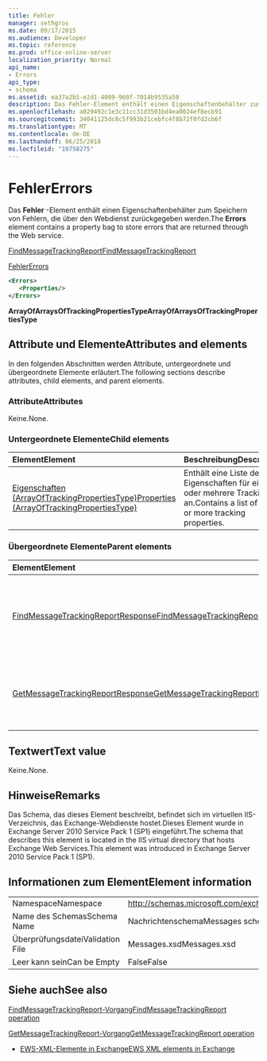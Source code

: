 ```yaml
---
title: Fehler
manager: sethgros
ms.date: 09/17/2015
ms.audience: Developer
ms.topic: reference
ms.prod: office-online-server
localization_priority: Normal
api_name:
- Errors
api_type:
- schema
ms.assetid: ea37a2b5-e2d1-4089-960f-7014b9535a50
description: Das Fehler-Element enthält einen Eigenschaftenbehälter zum Speichern von Fehlern, die über den Webdienst zurückgegeben werden.
ms.openlocfilehash: a029492c1e3c11cc31d3501bd4ea0024ef8ecb91
ms.sourcegitcommit: 34041125dc8c5f993b21cebfc4f8b72f0fd2cb6f
ms.translationtype: MT
ms.contentlocale: de-DE
ms.lasthandoff: 06/25/2018
ms.locfileid: "19758275"
---
```

# <a name="errors"></a><span data-ttu-id="0d1ba-103">Fehler</span><span class="sxs-lookup"><span data-stu-id="0d1ba-103">Errors</span></span>

<span data-ttu-id="0d1ba-104">Das **Fehler** -Element enthält einen Eigenschaftenbehälter zum Speichern von Fehlern, die über den Webdienst zurückgegeben werden.</span><span class="sxs-lookup"><span data-stu-id="0d1ba-104">The **Errors** element contains a property bag to store errors that are returned through the Web service.</span></span> 
  
[<span data-ttu-id="0d1ba-105">FindMessageTrackingReport</span><span class="sxs-lookup"><span data-stu-id="0d1ba-105">FindMessageTrackingReport</span></span>](findmessagetrackingreport.md)
  
[<span data-ttu-id="0d1ba-106">Fehler</span><span class="sxs-lookup"><span data-stu-id="0d1ba-106">Errors</span></span>](errors-ex15websvcsotherref.md)
  
```xml
<Errors>
   <Properties/>
</Errors>
```

 <span data-ttu-id="0d1ba-107">**ArrayOfArraysOfTrackingPropertiesType**</span><span class="sxs-lookup"><span data-stu-id="0d1ba-107">**ArrayOfArraysOfTrackingPropertiesType**</span></span>
## <a name="attributes-and-elements"></a><span data-ttu-id="0d1ba-108">Attribute und Elemente</span><span class="sxs-lookup"><span data-stu-id="0d1ba-108">Attributes and elements</span></span>

<span data-ttu-id="0d1ba-109">In den folgenden Abschnitten werden Attribute, untergeordnete und übergeordnete Elemente erläutert.</span><span class="sxs-lookup"><span data-stu-id="0d1ba-109">The following sections describe attributes, child elements, and parent elements.</span></span>
  
### <a name="attributes"></a><span data-ttu-id="0d1ba-110">Attribute</span><span class="sxs-lookup"><span data-stu-id="0d1ba-110">Attributes</span></span>

<span data-ttu-id="0d1ba-111">Keine.</span><span class="sxs-lookup"><span data-stu-id="0d1ba-111">None.</span></span>
  
### <a name="child-elements"></a><span data-ttu-id="0d1ba-112">Untergeordnete Elemente</span><span class="sxs-lookup"><span data-stu-id="0d1ba-112">Child elements</span></span>

|<span data-ttu-id="0d1ba-113">**Element**</span><span class="sxs-lookup"><span data-stu-id="0d1ba-113">**Element**</span></span>|<span data-ttu-id="0d1ba-114">**Beschreibung**</span><span class="sxs-lookup"><span data-stu-id="0d1ba-114">**Description**</span></span>|
|:-----|:-----|
|[<span data-ttu-id="0d1ba-115">Eigenschaften (ArrayOfTrackingPropertiesType)</span><span class="sxs-lookup"><span data-stu-id="0d1ba-115">Properties (ArrayOfTrackingPropertiesType)</span></span>](properties-arrayoftrackingpropertiestype.md) <br/> |<span data-ttu-id="0d1ba-116">Enthält eine Liste der Eigenschaften für eine oder mehrere Tracking an.</span><span class="sxs-lookup"><span data-stu-id="0d1ba-116">Contains a list of one or more tracking properties.</span></span>  <br/> |
   
### <a name="parent-elements"></a><span data-ttu-id="0d1ba-117">Übergeordnete Elemente</span><span class="sxs-lookup"><span data-stu-id="0d1ba-117">Parent elements</span></span>

|<span data-ttu-id="0d1ba-118">**Element**</span><span class="sxs-lookup"><span data-stu-id="0d1ba-118">**Element**</span></span>|<span data-ttu-id="0d1ba-119">**Beschreibung**</span><span class="sxs-lookup"><span data-stu-id="0d1ba-119">**Description**</span></span>|
|:-----|:-----|
|[<span data-ttu-id="0d1ba-120">FindMessageTrackingReportResponse</span><span class="sxs-lookup"><span data-stu-id="0d1ba-120">FindMessageTrackingReportResponse</span></span>](findmessagetrackingreportresponse.md) <br/> |<span data-ttu-id="0d1ba-121">Enthält den Status und das Ergebnis einer einzelnen Anforderung [FindMessageTrackingReport Vorgang](findmessagetrackingreport-operation.md) .</span><span class="sxs-lookup"><span data-stu-id="0d1ba-121">Contains the status and result of a single [FindMessageTrackingReport operation](findmessagetrackingreport-operation.md) request.</span></span>  <br/> |
|[<span data-ttu-id="0d1ba-122">GetMessageTrackingReportResponse</span><span class="sxs-lookup"><span data-stu-id="0d1ba-122">GetMessageTrackingReportResponse</span></span>](getmessagetrackingreportresponse.md) <br/> |<span data-ttu-id="0d1ba-123">Enthält das Ergebnis einer einzelnen Anforderung [GetMessageTrackingReport Vorgang](getmessagetrackingreport-operation.md) .</span><span class="sxs-lookup"><span data-stu-id="0d1ba-123">Contains the result of a single [GetMessageTrackingReport operation](getmessagetrackingreport-operation.md) request.</span></span>  <br/> |
   
## <a name="text-value"></a><span data-ttu-id="0d1ba-124">Textwert</span><span class="sxs-lookup"><span data-stu-id="0d1ba-124">Text value</span></span>

<span data-ttu-id="0d1ba-125">Keine.</span><span class="sxs-lookup"><span data-stu-id="0d1ba-125">None.</span></span>
  
## <a name="remarks"></a><span data-ttu-id="0d1ba-126">Hinweise</span><span class="sxs-lookup"><span data-stu-id="0d1ba-126">Remarks</span></span>

<span data-ttu-id="0d1ba-127">Das Schema, das dieses Element beschreibt, befindet sich im virtuellen IIS-Verzeichnis, das Exchange-Webdienste hostet.Dieses Element wurde in Exchange Server 2010 Service Pack 1 (SP1) eingeführt.</span><span class="sxs-lookup"><span data-stu-id="0d1ba-127">The schema that describes this element is located in the IIS virtual directory that hosts Exchange Web Services.This element was introduced in Exchange Server 2010 Service Pack 1 (SP1).</span></span>
  
## <a name="element-information"></a><span data-ttu-id="0d1ba-128">Informationen zum Element</span><span class="sxs-lookup"><span data-stu-id="0d1ba-128">Element information</span></span>

|||
|:-----|:-----|
|<span data-ttu-id="0d1ba-129">Namespace</span><span class="sxs-lookup"><span data-stu-id="0d1ba-129">Namespace</span></span>  <br/> |http://schemas.microsoft.com/exchange/services/2006/messages  <br/> |
|<span data-ttu-id="0d1ba-130">Name des Schemas</span><span class="sxs-lookup"><span data-stu-id="0d1ba-130">Schema Name</span></span>  <br/> |<span data-ttu-id="0d1ba-131">Nachrichtenschema</span><span class="sxs-lookup"><span data-stu-id="0d1ba-131">Messages schema</span></span>  <br/> |
|<span data-ttu-id="0d1ba-132">Überprüfungsdatei</span><span class="sxs-lookup"><span data-stu-id="0d1ba-132">Validation File</span></span>  <br/> |<span data-ttu-id="0d1ba-133">Messages.xsd</span><span class="sxs-lookup"><span data-stu-id="0d1ba-133">Messages.xsd</span></span>  <br/> |
|<span data-ttu-id="0d1ba-134">Leer kann sein</span><span class="sxs-lookup"><span data-stu-id="0d1ba-134">Can be Empty</span></span>  <br/> |<span data-ttu-id="0d1ba-135">False</span><span class="sxs-lookup"><span data-stu-id="0d1ba-135">False</span></span>  <br/> |
   
## <a name="see-also"></a><span data-ttu-id="0d1ba-136">Siehe auch</span><span class="sxs-lookup"><span data-stu-id="0d1ba-136">See also</span></span>



[<span data-ttu-id="0d1ba-137">FindMessageTrackingReport-Vorgang</span><span class="sxs-lookup"><span data-stu-id="0d1ba-137">FindMessageTrackingReport operation</span></span>](findmessagetrackingreport-operation.md)
  
[<span data-ttu-id="0d1ba-138">GetMessageTrackingReport-Vorgang</span><span class="sxs-lookup"><span data-stu-id="0d1ba-138">GetMessageTrackingReport operation</span></span>](getmessagetrackingreport-operation.md)


- [<span data-ttu-id="0d1ba-139">EWS-XML-Elemente in Exchange</span><span class="sxs-lookup"><span data-stu-id="0d1ba-139">EWS XML elements in Exchange</span></span>](ews-xml-elements-in-exchange.md)

